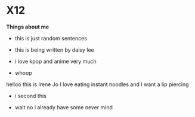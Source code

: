 # X12

**Things about me**
* this is just random sentences

* this is being written by daisy lee

* i love kpop and anime very much

* whoop 


helloo this is Irene Jo I love eating instant noodles and I want a lip piercing

* i second this

* wait no i already have some never mind